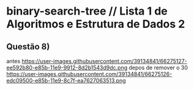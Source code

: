 # binary-search-tree // Lista 1 de Algoritmos e Estrutura de Dados 2

## Questão 8) 

antes
https://user-images.githubusercontent.com/39134841/66275127-ee592b80-e85b-11e9-9912-8d2b1543d9dc.png
depos de remover o 30
https://user-images.githubusercontent.com/39134841/66275126-edc09500-e85b-11e9-8c7f-ea7627063513.png


